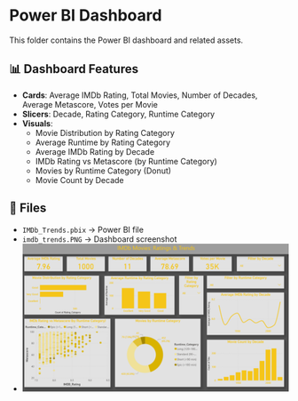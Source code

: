 # Power BI Dashboard

This folder contains the Power BI dashboard and related assets.

## 📊 Dashboard Features
- **Cards**: Average IMDb Rating, Total Movies, Number of Decades, Average Metascore, Votes per Movie  
- **Slicers**: Decade, Rating Category, Runtime Category  
- **Visuals**:
  - Movie Distribution by Rating Category
  - Average Runtime by Rating Category
  - Average IMDb Rating by Decade
  - IMDb Rating vs Metascore (by Runtime Category)
  - Movies by Runtime Category (Donut)
  - Movie Count by Decade

## 📁 Files
- `IMDb_Trends.pbix` → Power BI file
- `imdb_trends.PNG` → Dashboard screenshot
- ![IMDb Trends Dashboard](imdb_trends_analysis.PNG)

